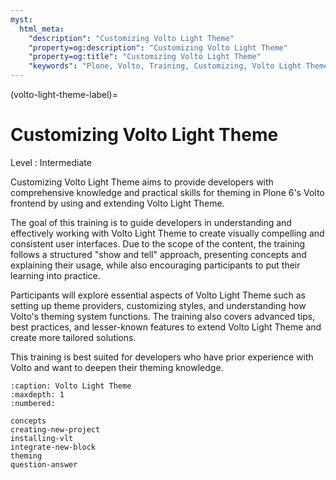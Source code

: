 ```yaml
---
myst:
  html_meta:
    "description": "Customizing Volto Light Theme"
    "property=og:description": "Customizing Volto Light Theme"
    "property=og:title": "Customizing Volto Light Theme"
    "keywords": "Plone, Volto, Training, Customizing, Volto Light Theme"
---
```


(volto-light-theme-label)=

# Customizing Volto Light Theme

Level
:   Intermediate

Customizing Volto Light Theme aims to provide developers with comprehensive knowledge and practical skills for theming in Plone 6's Volto frontend by using and extending Volto Light Theme.

The goal of this training is to guide developers in understanding and effectively working with Volto Light Theme to create visually compelling and consistent user interfaces. Due to the scope of the content, the training follows a structured "show and tell" approach, presenting concepts and explaining their usage, while also encouraging participants to put their learning into practice.

Participants will explore essential aspects of Volto Light Theme such as setting up theme providers, customizing styles, and understanding how Volto's theming system functions. The training also covers advanced tips, best practices, and lesser-known features to extend Volto Light Theme and create more tailored solutions.

This training is best suited for developers who have prior experience with Volto and want to deepen their theming knowledge.

```{toctree}
:caption: Volto Light Theme
:maxdepth: 1
:numbered:

concepts
creating-new-project
installing-vlt
integrate-new-block
theming
question-answer
```